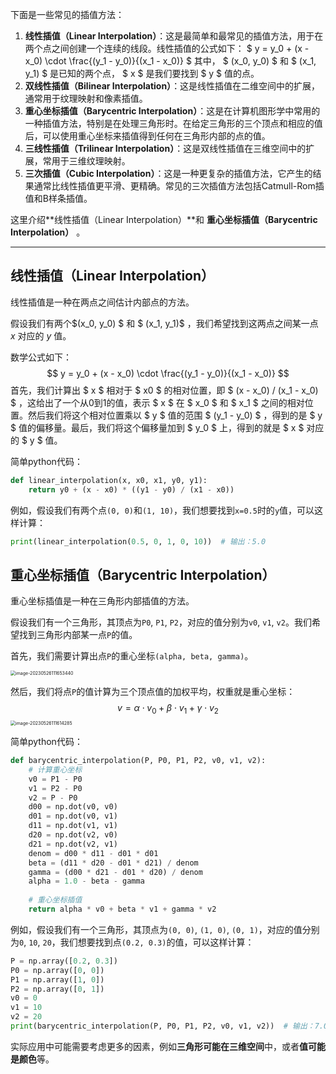 下面是一些常见的插值方法：

1. **线性插值（Linear Interpolation）**：这是最简单和最常见的插值方法，用于在两个点之间创建一个连续的线段。线性插值的公式如下：  $ y = y_0 + (x - x_0) \cdot \frac{(y_1 - y_0)}{(x_1 - x_0)} $  其中， $ (x_0, y_0) $ 和 $ (x_1, y_1) $ 是已知的两个点， $ x $ 是我们要找到 $ y $ 值的点。
2. **双线性插值（Bilinear Interpolation）**：这是线性插值在二维空间中的扩展，通常用于纹理映射和像素插值。
3. **重心坐标插值（Barycentric Interpolation）**：这是在计算机图形学中常用的一种插值方法，特别是在处理三角形时。在给定三角形的三个顶点和相应的值后，可以使用重心坐标来插值得到任何在三角形内部的点的值。
4. **三线性插值（Trilinear Interpolation）**：这是双线性插值在三维空间中的扩展，常用于三维纹理映射。
5. **三次插值（Cubic Interpolation）**：这是一种更复杂的插值方法，它产生的结果通常比线性插值更平滑、更精确。常见的三次插值方法包括Catmull-Rom插值和B样条插值。

这里介绍**线性插值（Linear Interpolation）**和 **重心坐标插值（Barycentric Interpolation）** 。

<!--more-->

----

## 线性插值（Linear Interpolation）

线性插值是一种在两点之间估计内部点的方法。

假设我们有两个$(x_0, y_0) $ 和 $ (x_1, y_1)$ ，我们希望找到这两点之间某一点 $x$ 对应的 $y$ 值。

数学公式如下：
$$
y = y_0 + (x - x_0) \cdot \frac{(y_1 - y_0)}{(x_1 - x_0)} 
$$
首先，我们计算出 $ x $ 相对于 $ x0 $ 的相对位置，即 $ (x - x_0) / (x_1 - x_0) $ ，这给出了一个从0到1的值，表示 $ x $ 在 $ x_0 $ 和 $ x_1 $ 之间的相对位置。然后我们将这个相对位置乘以 $ y $ 值的范围 $ (y_1 - y_0) $ ，得到的是 $ y $ 值的偏移量。最后，我们将这个偏移量加到 $ y_0 $ 上，得到的就是 $ x $ 对应的 $ y $ 值。

简单python代码：

```python
def linear_interpolation(x, x0, x1, y0, y1):
    return y0 + (x - x0) * ((y1 - y0) / (x1 - x0))
```

例如，假设我们有两个点`(0, 0)`和`(1, 10)`，我们想要找到`x=0.5`时的`y`值，可以这样计算：

```python
print(linear_interpolation(0.5, 0, 1, 0, 10))  # 输出：5.0
```

 ## 重心坐标插值（Barycentric Interpolation）

重心坐标插值是一种在三角形内部插值的方法。

假设我们有一个三角形，其顶点为`P0`, `P1`, `P2`，对应的值分别为`v0`, `v1`, `v2`。我们希望找到三角形内部某一点`P`的值。

首先，我们需要计算出点`P`的重心坐标`(alpha, beta, gamma)`。

<img src="https://regz-1258735137.cos.ap-guangzhou.myqcloud.com/remo_t/j9KIQDufv4SmPTR.png" alt="image-20230526111653440" style="zoom:50%;" />

然后，我们将点`P`的值计算为三个顶点值的加权平均，权重就是重心坐标：
$$
v = \alpha \cdot v_0 + \beta \cdot v_1 + \gamma \cdot v_2
$$
<img src="https://regz-1258735137.cos.ap-guangzhou.myqcloud.com/remo_t/oHDztqAI7OL5rFd.png" alt="image-20230526111614285" style="zoom:50%;" />

简单python代码：

```python
def barycentric_interpolation(P, P0, P1, P2, v0, v1, v2):
    # 计算重心坐标
    v0 = P1 - P0
    v1 = P2 - P0
    v2 = P - P0
    d00 = np.dot(v0, v0)
    d01 = np.dot(v0, v1)
    d11 = np.dot(v1, v1)
    d20 = np.dot(v2, v0)
    d21 = np.dot(v2, v1)
    denom = d00 * d11 - d01 * d01
    beta = (d11 * d20 - d01 * d21) / denom
    gamma = (d00 * d21 - d01 * d20) / denom
    alpha = 1.0 - beta - gamma
    
    # 重心坐标插值
    return alpha * v0 + beta * v1 + gamma * v2

```

例如，假设我们有一个三角形，其顶点为`(0, 0)`, `(1, 0)`, `(0, 1)`，对应的值分别为`0`, `10`, `20`，我们想要找到点`(0.2, 0.3)`的值，可以这样计算：

```python
P = np.array([0.2, 0.3])
P0 = np.array([0, 0])
P1 = np.array([1, 0])
P2 = np.array([0, 1])
v0 = 0
v1 = 10
v2 = 20
print(barycentric_interpolation(P, P0, P1, P2, v0, v1, v2))  # 输出：7.0
```

实际应用中可能需要考虑更多的因素，例如**三角形可能在三维空间**中，或者**值可能是颜色**等。

